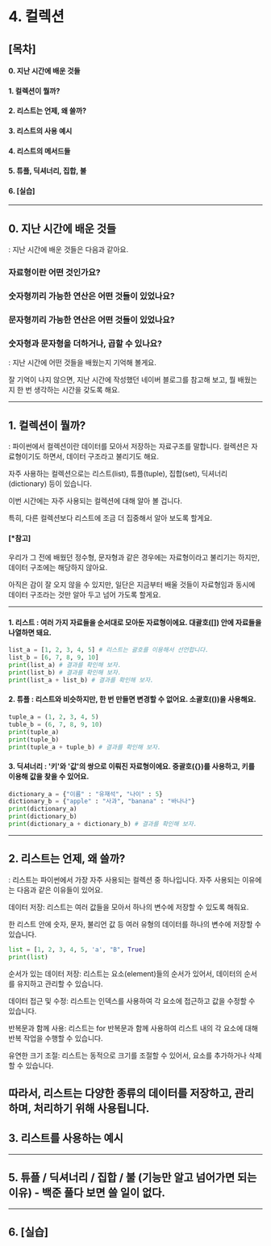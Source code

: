 # 4. 컬렉션

## [목차]
#### 0. 지난 시간에 배운 것들
#### 1. 컬렉션이 뭘까?
#### 2. 리스트는 언제, 왜 쓸까?
#### 3. 리스트의 사용 예시
#### 4. 리스트의 메서드들
#### 5. 튜플, 딕셔너리, 집합, 불
#### 6. [실습]

---

## 0. 지난 시간에 배운 것들
: 지난 시간에 배운 것들은 다음과 같아요.

### 자료형이란 어떤 것인가요?
### 숫자형끼리 가능한 연산은 어떤 것들이 있었나요?
### 문자형끼리 가능한 연산은 어떤 것들이 있었나요?
### 숫자형과 문자형을 더하거나, 곱할 수 있나요?

: 지난 시간에 어떤 것들을 배웠는지 기억해 볼게요.

잘 기억이 나지 않으면, 지난 시간에 작성했던 네이버 블로그를 참고해 보고, 뭘 배웠는지 한 번 생각하는 시간을 갖도록 해요.

---

## 1. 컬렉션이 뭘까?
: 파이썬에서 컬렉션이란 데이터를 모아서 저장하는 자료구조를 말합니다. 컬렉션은 자료형이기도 하면서, 데이터 구조라고 불리기도 해요.

자주 사용하는 컬렉션으로는 리스트(list), 튜플(tuple), 집합(set), 딕셔너리(dictionary) 등이 있습니다.

이번 시간에는 자주 사용되는 컬렉션에 대해 알아 볼 겁니다.

특히, 다른 컬렉션보다 리스트에 조금 더 집중해서 알아 보도록 할게요.

#### [*참고]
우리가 그 전에 배웠던 정수형, 문자형과 같은 경우에는 자료형이라고 불리기는 하지만, 데이터 구조에는 해당하지 않아요.

아직은 감이 잘 오지 않을 수 있지만, 일단은 지금부터 배울 것들이 자료형임과 동시에 데이터 구조라는 것만 알아 두고 넘어 가도록 할게요.

---

#### 1. 리스트 : 여러 가지 자료들을 순서대로 모아둔 자료형이에요. 대괄호([]) 안에 자료들을 나열하면 돼요.
```python
list_a = [1, 2, 3, 4, 5] # 리스트는 괄호를 이용해서 선언합니다.
list_b = [6, 7, 8, 9, 10]
print(list_a) # 결과를 확인해 보자.
print(list_b) # 결과를 확인해 보자.
print(list_a + list_b) # 결과를 확인해 보자.
```

#### 2. 튜플 : 리스트와 비슷하지만, 한 번 만들면 변경할 수 없어요. 소괄호(())을 사용해요.
```python
tuple_a = (1, 2, 3, 4, 5)
tuble_b = (6, 7, 8, 9, 10)
print(tuple_a)
print(tuple_b)
print(tuple_a + tuple_b) # 결과를 확인해 보자.
```

#### 3. 딕셔너리 : '키'와 '값'의 쌍으로 이뤄진 자료형이에요. 중괄호({})를 사용하고, 키를 이용해 값을 찾을 수 있어요.
```python
dictionary_a = {"이름" : "유재석", "나이" : 5}
dictionary_b = {"apple" : "사과", "banana" : "바나나"}
print(dictionary_a)
print(dictionary_b)
print(dictionary_a + dictionary_b) # 결과를 확인해 보자.
```

---

## 2. 리스트는 언제, 왜 쓸까?

: 리스트는 파이썬에서 가장 자주 사용되는 컬렉션 중 하나입니다. 자주 사용되는 이유에는 다음과 같은 이유들이 있어요.

데이터 저장: 리스트는 여러 값들을 모아서 하나의 변수에 저장할 수 있도록 해줘요.

한 리스트 안에 숫자, 문자, 불리언 값 등 여러 유형의 데이터를 하나의 변수에 저장할 수 있습니다.

```python
list = [1, 2, 3, 4, 5, 'a', "B", True]
print(list)
```

순서가 있는 데이터 저장: 리스트는 요소(element)들의 순서가 있어서, 데이터의 순서를 유지하고 관리할 수 있습니다.

데이터 접근 및 수정: 리스트는 인덱스를 사용하여 각 요소에 접근하고 값을 수정할 수 있습니다.

반복문과 함께 사용: 리스트는 for 반복문과 함께 사용하여 리스트 내의 각 요소에 대해 반복 작업을 수행할 수 있습니다.

유연한 크기 조절: 리스트는 동적으로 크기를 조절할 수 있어서, 요소를 추가하거나 삭제할 수 있습니다.

따라서, 리스트는 다양한 종류의 데이터를 저장하고, 관리하며, 처리하기 위해 사용됩니다.
---

## 3. 리스트를 사용하는 예시

---

## 5. 튜플 / 딕셔너리 / 집합 / 불 (기능만 알고 넘어가면 되는 이유) - 백준 풀다 보면 쓸 일이 없다.

---

## 6. [실습]